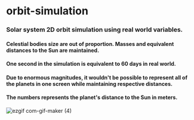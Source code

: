 # orbit-simulation

### Solar system 2D orbit simulation using real world variables.
#### Celestial bodies size are out of proportion. Masses and equivalent distances to the Sun are maintained.
#### One second in the simulation is equivalent to 60 days in real world.
#### Due to enormous magnitudes, it wouldn't be possible to represent all of the planets in one screen while maintaining respective distances.
#### The numbers represents the planet's distance to the Sun in meters.

![ezgif com-gif-maker (4)](https://user-images.githubusercontent.com/54554621/168516974-c82144ae-9002-4e6d-a040-79c2f22e9180.gif)

